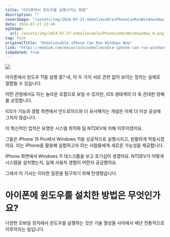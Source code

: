 ```yaml
---
title: "아이폰에서 윈도우를 실행시키는 방법"
description: ""
coverImage: "/assets/img/2024-07-27-UnbelievableiPhoneCanRunWindowsNow_0.png"
date: 2024-07-27 13:49
ogImage: 
  url: /assets/img/2024-07-27-UnbelievableiPhoneCanRunWindowsNow_0.png
tag: Tech
originalTitle: "Unbelievable iPhone Can Run Windows Now"
link: "https://medium.com/macoclock/unbelievable-iphone-can-run-windows-now-fd2f2e73a2fb"
isUpdated: true
---
```






<img src="/assets/img/2024-07-27-UnbelievableiPhoneCanRunWindowsNow_0.png" />

아이폰에서 윈도우 11을 실행 중? 네, 이 두 가지 서로 관련 없어 보이는 장치는 실제로 결합될 수 있습니다.

어떤 관점에서도 이는 놀라운 조합으로 보일 수 있지만, iOS 생태계의 더 욱 관대한 양해를 상징합니다.

iOS가 기능과 경험 측면에서 안드로이드와 더 유사해지는 개념은 이제 더 이상 공상에 그치지 않습니다.

<div class="content-ad"></div>

이 혁신적인 업적은 유명한 시스템 최적화 팀 NTDEV에 의해 이루어졌어요.

그들은 iPhone 15 Pro에서 Windows 11을 성공적으로 실행시키고, 원활하게 작동시켰어요. 이는 iPhone을 활용해 실험하고자 하는 사람들에게 새로운 가능성을 제공합니다.

iPhone 화면에서 Windows 11 데스크톱을 보고 호기심이 생겼어요. NTDEV가 어떻게 시스템을 설치했는지, 실제 사용자 경험이 어떤지 궁금했어요.

그래서 이 기사는 이러한 질문을 탐구하기 위해 탄생했습니다.

<div class="content-ad"></div>

# 아이폰에 윈도우를 설치한 방법은 무엇인가요?

다양한 모바일 장치에서 윈도우를 실행하는 것은 기술 열성들 사이에서 매년 전통적으로 이루어지는 일입니다.